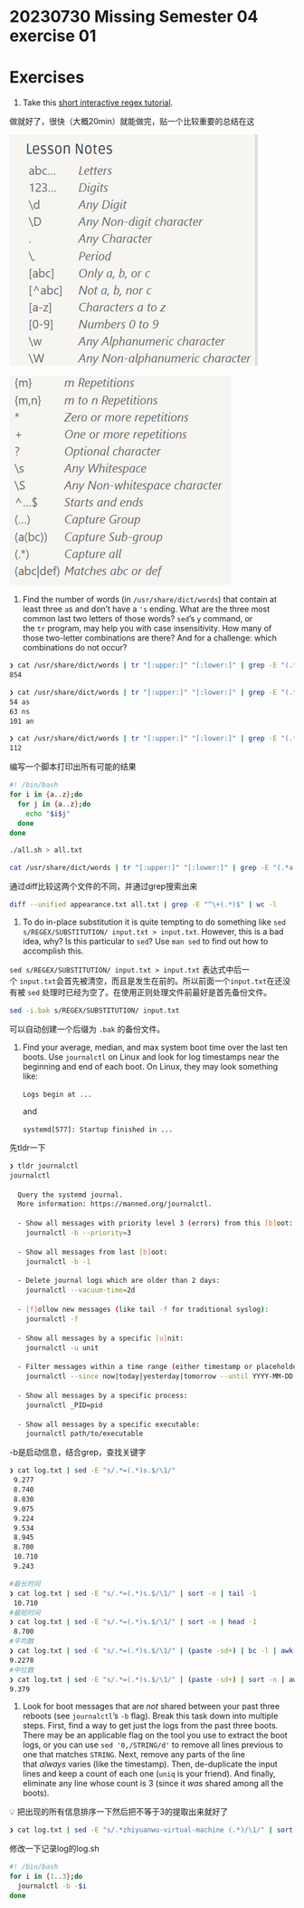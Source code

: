 # 20230730 Missing Semester 04 exercise 01

# **Exercises**

1. Take this [short interactive regex tutorial](https://regexone.com/).

做就好了，很快（大概20min）就能做完，贴一个比较重要的总结在这

![Untitled](IMAGE/Untitled.png)

![Untitled](IMAGE/Untitled%201.png)

1.  Find the number of words (in `/usr/share/dict/words`) that contain at least three `a`s and don’t have a `'s` ending. What are the three most common last two letters of those words? `sed`’s `y` command, or the `tr` program, may help you with case insensitivity. How many of those two-letter combinations are there? And for a challenge: which combinations do not occur?

```bash
❯ cat /usr/share/dict/words | tr "[:upper:]" "[:lower:]" | grep -E "(.*a.*){3,}$"|grep -v "'s"|wc -l
854
```

```bash
❯ cat /usr/share/dict/words | tr "[:upper:]" "[:lower:]" | grep -E "(.*a.*){3,}" | grep -v "'s$" | sed -E "s/^.*([a-z]{2})$/\1/" | sort | uniq -c | sort -n | tail -n3
54 as
63 ns
101 an
```

```bash
❯ cat /usr/share/dict/words | tr "[:upper:]" "[:lower:]" | grep -E "(.*a.*){3}" | grep -v "'s$" | sed -E "s/^.*([a-z]{2})$/\1/" | sort | uniq -c | sort -n | wc -l   
112
```

编写一个脚本打印出所有可能的结果

```bash
#! /bin/bash
for i in {a..z};do
  for j in {a..z};do
    echo "$i$j"
  done
done
```

```bash
./all.sh > all.txt
```

```bash
cat /usr/share/dict/words | tr "[:upper:]" "[:lower:]" | grep -E "(.*a.*){3}" | grep -v "'s$" | sed -E "s/^.*([a-z]{2})$/\1/" | sort | uniq > ~/Desktop/appearance.txt
```

通过diff比较这两个文件的不同，并通过grep搜索出来

```bash
diff --unified appearance.txt all.txt | grep -E "^\+(.*)$" | wc -l
```

1. To do in-place substitution it is quite tempting to do something like `sed s/REGEX/SUBSTITUTION/ input.txt > input.txt`. However, this is a bad idea, why? Is this particular to `sed`? Use `man sed` to find out how to accomplish this.

`sed s/REGEX/SUBSTITUTION/ input.txt > input.txt` 表达式中后一个 `input.txt`会首先被清空，而且是发生在前的。所以前面一个`input.txt`在还没有被 `sed` 处理时已经为空了。在使用正则处理文件前最好是首先备份文件。

```bash
sed -i.bak s/REGEX/SUBSTITUTION/ input.txt
```

可以自动创建一个后缀为 `.bak` 的备份文件。

1. Find your average, median, and max system boot time over the last ten boots. Use `journalctl` on Linux and look for log timestamps near the beginning and end of each boot. On Linux, they may look something like:
    
    `Logs begin at ...`
    
    and
    
    `systemd[577]: Startup finished in ...`
    

先tldr一下

```bash
❯ tldr journalctl
journalctl

  Query the systemd journal.
  More information: https://manned.org/journalctl.

  - Show all messages with priority level 3 (errors) from this [b]oot:
    journalctl -b --priority=3

  - Show all messages from last [b]oot:
    journalctl -b -1

  - Delete journal logs which are older than 2 days:
    journalctl --vacuum-time=2d

  - [f]ollow new messages (like tail -f for traditional syslog):
    journalctl -f

  - Show all messages by a specific [u]nit:
    journalctl -u unit

  - Filter messages within a time range (either timestamp or placeholders like "yesterday"):
    journalctl --since now|today|yesterday|tomorrow --until YYYY-MM-DD HH:MM:SS

  - Show all messages by a specific process:
    journalctl _PID=pid

  - Show all messages by a specific executable:
    journalctl path/to/executable
```

-b是启动信息，结合grep，查找关键字

```bash
❯ cat log.txt | sed -E "s/.*=(.*)s.$/\1/"
 9.277
 8.740
 8.830
 9.075
 9.224
 9.534
 8.945
 8.700
 10.710
 9.243
```

```bash
#最长时间
❯ cat log.txt | sed -E "s/.*=(.*)s.$/\1/" | sort -n | tail -1
 10.710
#最短时间
❯ cat log.txt | sed -E "s/.*=(.*)s.$/\1/" | sort -n | head -1
 8.700
#平均数
❯ cat log.txt | sed -E "s/.*=(.*)s.$/\1/" | (paste -sd+) | bc -l | awk '{print $1/10}'
9.2278
#中位数
❯ cat log.txt | sed -E "s/.*=(.*)s.$/\1/" | (paste -sd+) | sort -n | awk '{print ($5+$6)/2}'
9.379
```

1.  Look for boot messages that are *not* shared between your past three reboots (see `journalctl`’s `-b` flag). Break this task down into multiple steps. First, find a way to get just the logs from the past three boots. There may be an applicable flag on the tool you use to extract the boot logs, or you can use `sed '0,/STRING/d'` to remove all lines previous to one that matches `STRING`. Next, remove any parts of the line that *always* varies (like the timestamp). Then, de-duplicate the input lines and keep a count of each one (`uniq` is your friend). And finally, eliminate any line whose count is 3 (since it *was* shared among all the boots).

<aside>
💡 把出现的所有信息排序一下然后把不等于3的提取出来就好了

</aside>

```bash
❯ cat log.txt | sed -E "s/.*zhiyuanwu-virtual-machine (.*)/\1/" | sort | uniq -c | sort | awk '$1!=3  { print }'
```

修改一下记录log的log.sh

```bash
#! /bin/bash
for i in {1..3};do
  journalctl -b -$i
done
```